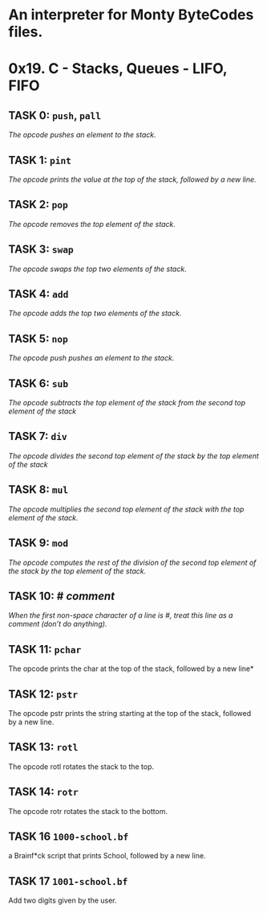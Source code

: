 # An interpreter for Monty ByteCodes files.

# 0x19. C - Stacks, Queues - LIFO, FIFO

## TASK 0: `push`, `pall`

*The opcode pushes an element to the stack.*

## TASK 1: `pint`

*The opcode prints the value at the top of the stack, followed by a new line.*

## TASK 2: `pop`

*The opcode removes the top element of the stack.*

## TASK 3: `swap`

*The opcode swaps the top two elements of the stack.*

## TASK 4: `add`

*The opcode adds the top two elements of the stack.*

## TASK 5: `nop`

*The opcode push pushes an element to the stack.*

## TASK 6: `sub`

*The opcode subtracts the top element of the stack from the second top element of the stack*

## TASK 7: `div`

*The opcode divides the second top element of the stack by the top element of the stack*

## TASK 8: `mul`

*The opcode multiplies the second top element of the stack with the top element of the stack.*

## TASK 9: `mod`

*The opcode computes the rest of the division of the second top element of the stack by the top element of the stack.*

## TASK 10: # *comment*

*When the first non-space character of a line is #, treat this line as a comment (don’t do anything).*

## TASK 11: `pchar`

The opcode prints the char at the top of the stack, followed by a new line*

## TASK 12: `pstr`
The opcode pstr prints the string starting at the top of the stack, followed by a new line.

## TASK 13: `rotl`
The opcode rotl rotates the stack to the top.

## TASK 14: `rotr`
The opcode rotr rotates the stack to the bottom.

## TASK 16 `1000-school.bf`
a Brainf*ck script that prints School, followed by a new line.

## TASK 17 `1001-school.bf`
Add two digits given by the user.
